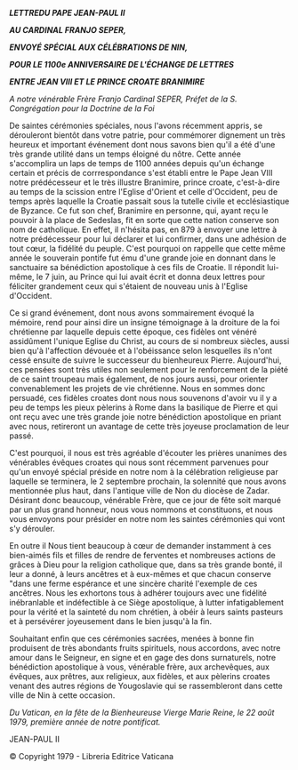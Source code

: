 ***LETTRE******DU PAPE JEAN-PAUL II***

***AU CARDINAL FRANJO SEPER,***

***ENVOYÉ SPÉCIAL AUX CÉLÉBRATIONS DE NIN,***

***POUR LE 1100e ANNIVERSAIRE DE L'ÉCHANGE DE LETTRES***

***ENTRE JEAN VIII ET LE PRINCE CROATE BRANIMIRE***

*A notre vénérable Frère Franjo Cardinal SEPER, Préfet de la S. Congrégation pour la Doctrine de la Foi*

De saintes cérémonies spéciales, nous l'avons récemment appris, se dérouleront bientôt dans votre patrie, pour commémorer dignement un très heureux et important événement dont nous savons bien qu'il a été d'une très grande utilité dans un temps éloigné du nôtre. Cette année s'accomplira un laps de temps de 1100 années depuis qu'un échange certain et précis de corrrespondance s'est établi entre le Pape Jean VIII notre prédécesseur et le très illustre Branimire, prince croate, c'est-à-dire au temps de la scission entre l'Eglise d'Orient et celle d'Occident, peu de temps après laquelle la Croatie passait sous la tutelle civile et ecclésiastique de Byzance. Ce fut son chef, Branimire en personne, qui, ayant reçu le pouvoir à la place de Sedeslas, fit en sorte que cette nation conserve son nom de catholique. En effet, il n'hésita pas, en 879 à envoyer une lettre à notre prédécesseur pour lui déclarer et lui confirmer, dans une adhésion de tout cœur, la fidélité du peuple. C'est pourquoi on rappelle que cette même année le souverain pontife fut ému d'une grande joie en donnant dans le sanctuaire sa bénédiction apostolique à ces fils de Croatie. Il répondit lui-même, le 7 juin, au Prince qui lui avait écrit et donna deux lettres pour féliciter grandement ceux qui s'étaient de nouveau unis à l'Eglise d'Occident.

Ce si grand événement, dont nous avons sommairement évoqué la mémoire, rend pour ainsi dire un insigne témoignage à la droiture de la foi chrétienne par laquelle depuis cette époque, ces fidèles ont vénéré assidûment l'unique Eglise du Christ, au cours de si nombreux siècles, aussi bien qu'à l'affection dévouée et à l'obéissance selon lesquelles ils n'ont cessé ensuite de suivre le successeur du bienheureux Pierre. Aujourd'hui, ces pensées sont très utiles non seulement pour le renforcement de la piété de ce saint troupeau mais également, de nos jours aussi, pour orienter convenablement les projets de vie chrétienne. Nous en sommes donc persuadé, ces fidèles croates dont nous nous souvenons d'avoir vu il y a peu de temps les pieux pèlerins à Rome dans la basilique de Pierre et qui ont reçu avec une très grande joie notre bénédiction apostolique en priant avec nous, retireront un avantage de cette très joyeuse proclamation de leur passé.

C'est pourquoi, il nous est très agréable d'écouter les prières unanimes des vénérables évêques croates qui nous sont récemment parvenues pour qu'un envoyé spécial préside en notre nom à la célébration religieuse par laquelle se terminera, le 2 septembre prochain, la solennité que nous avons mentionnée plus haut, dans l'antique ville de Non du diocèse de Zadar. Désirant donc beaucoup, vénérable Frère, que ce jour de fête soit marqué par un plus grand honneur, nous vous nommons et constituons, et nous vous envoyons pour présider en notre nom les saintes cérémonies qui vont s'y dérouler.

En outre il Nous tient beaucoup à cœur de demander instamment à ces bien-aimés fils et filles de rendre de ferventes et nombreuses actions de grâces à Dieu pour la religion catholique que, dans sa très grande bonté, il leur a donné, à leurs ancêtres et à eux-mêmes et que chacun conserve "dans une ferme espérance et une sincère charité l'exemple de ces ancêtres. Nous les exhortons tous à adhérer toujours avec une fidélité inébranlable et indéfectible à ce Siège apostolique, à lutter infatigablement pour la vérité et la sainteté du nom chrétien, à obéir à leurs saints pasteurs et à persévérer joyeusement dans le bien jusqu'à la fin.

Souhaitant enfin que ces cérémonies sacrées, menées à bonne fin produisent de très abondants fruits spirituels, nous accordons, avec notre amour dans le Seigneur, en signe et en gage des dons surnaturels, notre bénédiction apostolique à vous, vénérable frère, aux archevêques, aux évêques, aux prêtres, aux religieux, aux fidèles, et aux pèlerins croates venant des autres régions de Yougoslavie qui se rassembleront dans cette ville de Nin à cette occasion.

*Du Vatican, en la fête de la Bienheureuse Vierge Marie Reine, le 22 août 1979, première année de notre pontificat.*

JEAN-PAUL II

© Copyright 1979 \- Libreria Editrice Vaticana